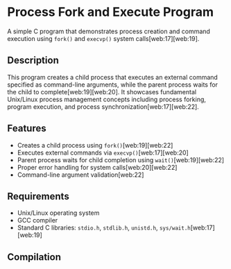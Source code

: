 # Process Fork and Execute Program

A simple C program that demonstrates process creation and command execution using `fork()` and `execvp()` system calls[web:17][web:19].

## Description

This program creates a child process that executes an external command specified as command-line arguments, while the parent process waits for the child to complete[web:19][web:20]. It showcases fundamental Unix/Linux process management concepts including process forking, program execution, and process synchronization[web:17][web:22].

## Features

- Creates a child process using `fork()`[web:19][web:22]
- Executes external commands via `execvp()`[web:17][web:20]
- Parent process waits for child completion using `wait()`[web:19][web:22]
- Proper error handling for system calls[web:20][web:22]
- Command-line argument validation[web:22]

## Requirements

- Unix/Linux operating system
- GCC compiler
- Standard C libraries: `stdio.h`, `stdlib.h`, `unistd.h`, `sys/wait.h`[web:17][web:19]

## Compilation

